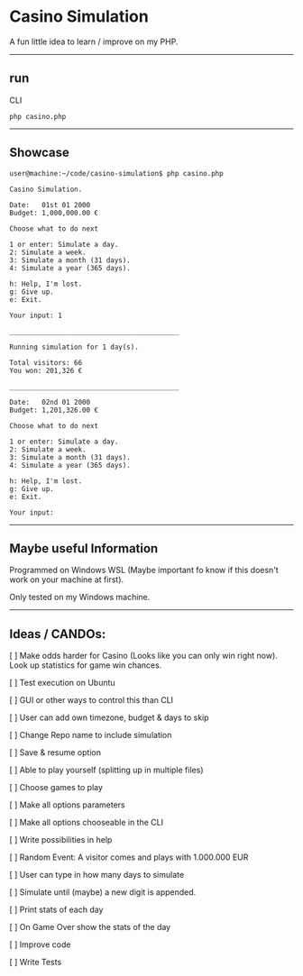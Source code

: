 # Casino Simulation

A fun little idea to learn / improve on my PHP.

---

## run

CLI
```
php casino.php
```

---

## Showcase

```
user@machine:~/code/casino-simulation$ php casino.php 

Casino Simulation.

Date:   01st 01 2000
Budget: 1,000,000.00 €

Choose what to do next

1 or enter: Simulate a day.
2: Simulate a week.
3: Simulate a month (31 days).
4: Simulate a year (365 days).

h: Help, I'm lost.
g: Give up.
e: Exit.

Your input: 1

__________________________________________

Running simulation for 1 day(s).

Total visitors: 66
You won: 201,326 €

__________________________________________

Date:   02nd 01 2000
Budget: 1,201,326.00 €

Choose what to do next

1 or enter: Simulate a day.
2: Simulate a week.
3: Simulate a month (31 days).
4: Simulate a year (365 days).

h: Help, I'm lost.
g: Give up.
e: Exit.

Your input: 

```

---

## Maybe useful Information

Programmed on Windows WSL (Maybe important fo know if this doesn't work on your machine at first).

Only tested on my Windows machine. 

---

## Ideas / CANDOs:

[ ] Make odds harder for Casino (Looks like you can only win right now). Look up statistics for game win chances.

[ ] Test execution on Ubuntu

[ ] GUI or other ways to control this than CLI

[ ] User can add own timezone, budget & days to skip

[ ] Change Repo name to include simulation

[ ] Save & resume option

[ ] Able to play yourself (splitting up in multiple files)

[ ] Choose games to play

[ ] Make all options parameters

[ ] Make all options chooseable in the CLI

[ ] Write possibilities in help

[ ] Random Event: A visitor comes and plays with 1.000.000 EUR

[ ] User can type in how many days to simulate

[ ] Simulate until (maybe) a new digit is appended.

[ ] Print stats of each day

[ ] On Game Over show the stats of the day

[ ] Improve code

[ ] Write Tests